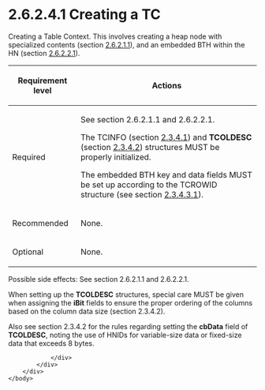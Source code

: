 <html dir="LTR" xmlns:mshelp="http://msdn.microsoft.com/mshelp" xmlns:ddue="http://ddue.schemas.microsoft.com/authoring/2003/5" xmlns:xlink="http://www.w3.org/1999/xlink" xmlns:tool="http://www.microsoft.com/tooltip">
    <head>
        <meta http-equiv="Content-Type" content="text/html; CHARSET=utf-8"></meta>
        <meta name="save" content="history"></meta>
        <title>2.6.2.4.1 Creating a TC</title>
        <xml>
            <mshelp:toctitle title="2.6.2.4.1 Creating a TC"></mshelp:toctitle>
            <mshelp:rltitle title="[MS-PST]: Creating a TC"></mshelp:rltitle>
            <mshelp:keyword index="A" term="a3cafcd6-454a-46b4-a122-ebbda9ae56fb"></mshelp:keyword>
            <mshelp:attr name="DCSext.ContentType" value="open specification"></mshelp:attr>
            <mshelp:attr name="AssetID" value="a3cafcd6-454a-46b4-a122-ebbda9ae56fb"></mshelp:attr>
            <mshelp:attr name="TopicType" value="kbRef"></mshelp:attr>
            <mshelp:attr name="DCSext.Title" value="[MS-PST]: Creating a TC" />
        </xml>
    </head>
    <body>
        <div id="header">
            <h1 class="heading">2.6.2.4.1 Creating a TC</h1>
        </div>
        <div id="mainSection">
            <div id="mainBody">
                <div id="allHistory" class="saveHistory"></div>
                <div id="sectionSection0" class="section" name="collapseableSection">
                    

<p>Creating a Table Context. This involves creating a heap node
with specialized contents (section <a href="a29ef0f7-1a42-4483-a14c-c245d066e23a.htm">2.6.2.1.1</a>), and an
embedded BTH within the HN (section <a href="bfb05b53-2091-49be-a9e1-1d2434f997ed.htm">2.6.2.2.1</a>).</p>

<table>
 <thead>
  <tr>
   <th>
   <p>Requirement level</p>
   </th>
   <th>
   <p><b><span>Actions</span></b></p>
   </th>
  </tr>
 </thead>
 <tr>
  <td>
  <p>Required</p>
  </td>
  <td>
  <p>See section 2.6.2.1.1 and 2.6.2.2.1.</p>
  <p>The TCINFO (section <a href="45b3a0c5-d6d6-4e02-aebf-13766ff693f0.htm">2.3.4.1</a>) and <b>TCOLDESC</b>
  (section <a href="3a2f63cf-bb40-4559-910c-e55ec43d9cbb.htm">2.3.4.2</a>)
  structures MUST be properly initialized.</p>
  <p>The embedded BTH key and data fields MUST be set up
  according to the TCROWID structure (see section <a href="e20b5cf4-ea56-48b8-a8fa-e086c9b862ca.htm">2.3.4.3.1</a>).</p>
  </td>
 </tr>
 <tr>
  <td>
  <p>Recommended</p>
  </td>
  <td>
  <p>None.</p>
  </td>
 </tr>
 <tr>
  <td>
  <p>Optional</p>
  </td>
  <td>
  <p>None.</p>
  </td>
 </tr>
</table>

<p>Possible side effects: See section 2.6.2.1.1 and 2.6.2.2.1.</p>

<p>When setting up the <b>TCOLDESC</b> structures, special care
MUST be given when assigning the <b>iBit</b> fields to ensure the proper
ordering of the columns based on the column data size (section 2.3.4.2).</p>

<p>Also see section 2.3.4.2 for the rules regarding setting the
<b>cbData</b> field of <b>TCOLDESC</b>, noting the use of HNIDs for
variable-size data or fixed-size data that exceeds 8 bytes.</p>


                </div>
            </div>
        </div>
    </body>
</html>